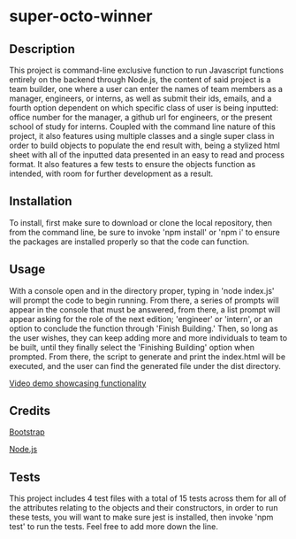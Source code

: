 # super-octo-winner

## Description

This project is command-line exclusive function to run Javascript functions entirely on the backend through Node.js, the content of said project is a team builder,
one where a user can enter the names of team members as a manager, engineers, or interns, as well as submit their ids, emails, and a fourth option dependent on which
specific class of user is being inputted: office number for the manager, a github url for engineers, or the present school of study for interns. Coupled with the 
command line nature of this project, it also features using multiple classes and a single super class in order to build objects to populate the end result with, being a
stylized html sheet with all of the inputted data presented in an easy to read and process format. It also features a few tests to ensure the objects function as intended, with room for further development as a result.

## Installation

To install, first make sure to download or clone the local repository, then from the command line, be sure to invoke 'npm install' or 'npm i' to ensure the packages
are installed properly so that the code can function.

## Usage

With a console open and in the directory proper, typing in 'node index.js' will prompt the code to begin running. From there, a series of prompts will appear in the
console that must be answered, from there, a list prompt will appear asking for the role of the next edition; 'engineer' or 'intern', or an option to conclude the function through 'Finish Building.'
Then, so long as the user wishes, they can keep adding more and more individuals to team to be built, until they finally select the 'Finishing Building' option when
prompted. From there, the script to generate and print the index.html will be executed, and the user can find the generated file under the dist directory.

[Video demo showcasing functionality](https://drive.google.com/file/d/1sIJUsyRN6h8AFJDa_G9jubq1bUEBe0qy/view)

## Credits

[Bootstrap](https://getbootstrap.com/)

[Node.js](https://nodejs.org/en/)

## Tests

This project includes 4 test files with a total of 15 tests across them for all of the attributes relating to the objects and their constructors, in order to run 
these tests, you will want to make sure jest is installed, then invoke 'npm test' to run the tests. Feel free to add more down the line.
